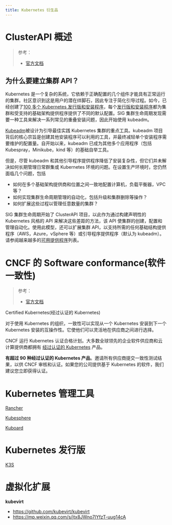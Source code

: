 ```yaml
---
title: Kubernetes 衍生品
---
```


# ClusterAPI 概述

> 参考：
>
> - [官方文档](https://cluster-api.sigs.k8s.io/)

## 为什么要建立集群 API？

Kubernetes 是一个复杂的系统，它依赖于正确配置的几个组件才能具有正常运行的集群。社区意识到这是用户的潜在绊脚石，因此专注于简化引导过程。如今，已经创建了[100 多个 Kubernetes 发行版和安装程序](https://www.cncf.io/certification/software-conformance/)，每个[发行版和安装程序](https://www.cncf.io/certification/software-conformance/)都为集群和受支持的基础架构提供程序提供了不同的默认配置。SIG 集群生命周期发现需要一种工具来解决一系列常见的重叠安装问题，因此开始使用 kubeadm。

[Kubeadm](https://kubernetes.io/docs/reference/setup-tools/kubeadm/kubeadm/)被设计为引导最佳实践 Kubernetes 集群的重点工具。kubeadm 项目背后的核心宗旨是创建其他安装程序可以利用的工具，并最终减轻单个安装程序需要维护的配置量。自开始以来，kubeadm 已成为其他多个应用程序（包括 Kubespray，Minikube，kind 等）的基础自举工具。

但是，尽管 kubeadm 和其他引导程序提供程序降低了安装复杂性，但它们并未解决如何长期管理日常群集或 Kubernetes 环境的问题。在设置生产环境时，您仍然面临几个问题，包括

- 如何在多个基础架构提供商和位置之间一致地配置计算机，负载平衡器，VPC 等？
- 如何实现集群生命周期管理的自动化，包括升级和集群删除等操作？
- 如何扩展这些过程以管理任意数量的集群？

SIG 集群生命周期开始了 ClusterAPI 项目，以此作为通过构建声明性的 Kubernetes 风格的 API 来解决这些差距的方法，该 API 使集群的创建，配置和管理自动化。使用此模型，还可以扩展集群 API，以支持所需的任何基础结构提供程序（AWS，Azure，vSphere 等）或引导程序提供程序（默认为 kubeadm）。请参阅越来越多的[可用提供程序](https://cluster-api.sigs.k8s.io/reference/providers.html)列表。

# CNCF 的 Software conformance(软件一致性)

> 参考：
>
> - [官方文档](https://www.cncf.io/certification/software-conformance/)

Certified Kubernetes(经过认证的 Kubernetes)

对于使用 Kubernetes 的组织，一致性可以实现从一个 Kubernetes 安装到下一个 Kubernetes 安装的互操作性。它使他们可以灵活地在供应商之间进行选择。

CNCF 运行 Kubernetes 认证合格计划。大多数全球领先的企业软件供应商和云计算提供商都拥有 [经过认证的 Kubernetes](https://www.cncf.io/certification/software-conformance/#logos) 产品。

**有超过 90 种经过认证的 Kubernetes 产品**。邀请所有供应商提交一致性测试结果，以供 CNCF 审核和认证。如果您的公司提供基于 Kubernetes 的软件，我们建议您立即获得认证。

# Kubernetes 管理工具

[Rancher](/docs/10.云原生/Kubernetes/Kubernetes%20衍生品/Rancher/Rancher.md)

[Kubesphere](/docs/10.云原生/Kubernetes/Kubernetes%20衍生品/Kubesphere.md)

[Kuboard](https://github.com/eip-work/kuboard-press)

# Kubernetes 发行版

[K3S](/docs/10.云原生/Kubernetes/Kubernetes%20衍生品/K3S/K3S.md)

# 虚拟化扩展

**kubevirt**

- https://github.com/kubevirt/kubevirt
- https://mp.weixin.qq.com/s/jtx8JWno7lYfzT-uug14cA